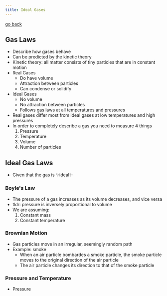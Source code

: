```yaml
---
title: Ideal Gases
---
```


[go back](11Subjects/11Chemistry.md)

## Gas Laws
- Describe how gases behave
- Can be predicted by the kinetic theory
- Kinetic theory: all matter consists of tiny particles that are in constant motion
- Real Gases
	- Do have volume
	- Attraction between particles
	- Can condense or solidify
- Ideal Gases
	- No volume
	- No attraction between particles
	- Follows gas laws at all temperatures and pressures
- Real gases differ most from ideal gases at low temperatures and high pressures
- In order to completely describe a gas you need to measure 4 things
	1. Pressure
	2. Temperature
	3. Volume
	4. Number of particles

## Ideal Gas Laws
- Given that the gas is ✨ideal✨
### Boyle's Law
- The pressure of a gas increases as its volume decreases, and vice versa
- tldr: pressure is inversely proportional to volume
- We are assuming:
	1. Constant mass
	2. Constant temperature

### Brownian Motion
- Gas particles move in an irregular, seemingly random path
- Example: smoke
	- When an air particle bombardes a smoke particle, the smoke particle moves to the original direction of the air particle
	- The air particle changes its direction to that of the smoke particle

### Pressure and Temperature
- Pressure